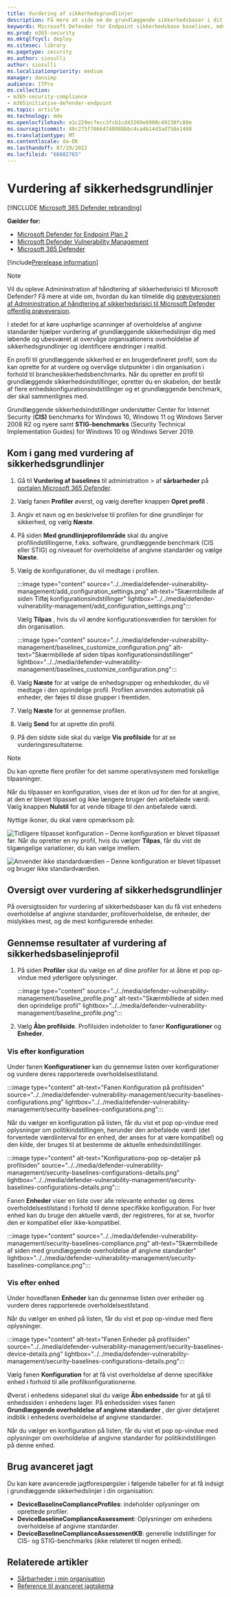 ```yaml
---
title: Vurdering af sikkerhedsgrundlinjer
description: Få mere at vide om de grundlæggende sikkerhedsbaser i dit miljø
keywords: Microsoft Defender for Endpoint sikkerhedsbase baselines, mdvm, threat & sårbarhedsstyring
ms.prod: m365-security
ms.mktglfcycl: deploy
ms.sitesec: library
ms.pagetype: security
ms.author: siosulli
author: siosulli
ms.localizationpriority: medium
manager: dansimp
audience: ITPro
ms.collection:
- m365-security-compliance
- m365initiative-defender-endpoint
ms.topic: article
ms.technology: mde
ms.openlocfilehash: e1c229ec7ecc3fcb1cd43269e6900c49238fc88e
ms.sourcegitcommit: 49c275f78664740988bbc4ca4b14d3ad758e1468
ms.translationtype: MT
ms.contentlocale: da-DK
ms.lasthandoff: 07/19/2022
ms.locfileid: "66882765"
---
```

# <a name="security-baselines-assessment"></a>Vurdering af sikkerhedsgrundlinjer

[!INCLUDE [Microsoft 365 Defender rebranding](../../includes/microsoft-defender.md)]

**Gælder for:**

- [Microsoft Defender for Endpoint Plan 2](https://go.microsoft.com/fwlink/?linkid=2154037)
- [Microsoft Defender Vulnerability Management](index.yml)
- [Microsoft 365 Defender](https://go.microsoft.com/fwlink/?linkid=2118804)

[!include[Prerelease information](../../includes/prerelease.md)]

>[!Note]
> Vil du opleve Admininstration af håndtering af sikkerhedsrisici til Microsoft Defender? Få mere at vide om, hvordan du kan tilmelde dig [prøveversionen af Admininstration af håndtering af sikkerhedsrisici til Microsoft Defender offentlig prøveversion](../defender-vulnerability-management/get-defender-vulnerability-management.md).

I stedet for at køre uophørlige scanninger af overholdelse af angivne standarder hjælper vurdering af grundlæggende sikkerhedslinjer dig med løbende og ubesværet at overvåge organisationens overholdelse af sikkerhedsgrundlinjer og identificere ændringer i realtid.

En profil til grundlæggende sikkerhed er en brugerdefineret profil, som du kan oprette for at vurdere og overvåge slutpunkter i din organisation i forhold til branchesikkerhedsbenchmarks. Når du opretter en profil til grundlæggende sikkerhedsindstillinger, opretter du en skabelon, der består af flere enhedskonfigurationsindstillinger og et grundlæggende benchmark, der skal sammenlignes med.

Grundlæggende sikkerhedsindstillinger understøtter Center for Internet Security (**CIS)** benchmarks for Windows 10, Windows 11 og Windows Server 2008 R2 og nyere samt **STIG-benchmarks** (Security Technical Implementation Guides) for Windows 10 og Windows Server 2019.

## <a name="get-started-with-security-baselines-assessment"></a>Kom i gang med vurdering af sikkerhedsgrundlinjer

1. Gå til **Vurdering af baselines** til administration  >  af **sårbarheder** på [portalen Microsoft 365 Defender](https://security.microsoft.com).
2. Vælg fanen **Profiler** øverst, og vælg derefter knappen **Opret profil** .
3. Angiv et navn og en beskrivelse til profilen for dine grundlinjer for sikkerhed, og vælg **Næste**.
4. På siden **Med grundlinjeprofilområde** skal du angive profilindstillingerne, f.eks. software, grundlæggende benchmark (CIS eller STIG) og niveauet for overholdelse af angivne standarder og vælge **Næste**.
5. Vælg de konfigurationer, du vil medtage i profilen.

   :::image type="content" source="../../media/defender-vulnerability-management/add_configuration_settings.png" alt-text="Skærmbillede af siden Tilføj konfigurationsindstillinger" lightbox="../../media/defender-vulnerability-management/add_configuration_settings.png":::

   Vælg **Tilpas** , hvis du vil ændre konfigurationsværdien for tærsklen for din organisation.

   :::image type="content" source="../../media/defender-vulnerability-management/baselines_customize_configuration.png" alt-text="Skærmbillede af siden tilpas konfigurationsindstillinger"  lightbox="../../media/defender-vulnerability-management/baselines_customize_configuration.png":::

6. Vælg **Næste** for at vælge de enhedsgrupper og enhedskoder, du vil medtage i den oprindelige profil. Profilen anvendes automatisk på enheder, der føjes til disse grupper i fremtiden.
7. Vælg **Næste** for at gennemse profilen.
8. Vælg **Send** for at oprette din profil.
9. På den sidste side skal du vælge **Vis profilside** for at se vurderingsresultaterne.

>[!Note]
>Du kan oprette flere profiler for det samme operativsystem med forskellige tilpasninger.

 Når du tilpasser en konfiguration, vises der et ikon ud for den for at angive, at den er blevet tilpasset og ikke længere bruger den anbefalede værdi. Vælg knappen **Nulstil** for at vende tilbage til den anbefalede værdi.

Nyttige ikoner, du skal være opmærksom på:

![Tidligere tilpasset konfiguration](../../media/defender-vulnerability-management/previous_customization.png) – Denne konfiguration er blevet tilpasset før. Når du opretter en ny profil, hvis du vælger **Tilpas**, får du vist de tilgængelige variationer, du kan vælge imellem.

![Anvender ikke standardværdien](../../media/defender-vulnerability-management/customized_value.png) – Denne konfiguration er blevet tilpasset og bruger ikke standardværdien.

## <a name="security-baselines-assessment-overview"></a>Oversigt over vurdering af sikkerhedsgrundlinjer

På oversigtssiden for vurdering af sikkerhedsbaser kan du få vist enhedens overholdelse af angivne standarder, profiloverholdelse, de enheder, der mislykkes mest, og de mest konfigurerede enheder.

## <a name="review-security-baseline-profile-assessment-results"></a>Gennemse resultater af vurdering af sikkerhedsbaselinjeprofil

1. På siden **Profiler** skal du vælge en af dine profiler for at åbne et pop op-vindue med yderligere oplysninger.

   :::image type="content" source="../../media/defender-vulnerability-management/baseline_profile.png" alt-text="Skærmbillede af siden med den oprindelige profil" lightbox="../../media/defender-vulnerability-management/baseline_profile.png":::

2. Vælg **Åbn profilside**. Profilsiden indeholder to faner **Konfigurationer** og **Enheder**.

### <a name="view-by-configuration"></a>Vis efter konfiguration

Under fanen **Konfigurationer** kan du gennemse listen over konfigurationer og vurdere deres rapporterede overholdelsestilstand.

:::image type="content" alt-text="Fanen Konfiguration på profilsiden" source="../../media/defender-vulnerability-management/security-baselines-configurations.png" lightbox="../../media/defender-vulnerability-management/security-baselines-configurations.png":::

Når du vælger en konfiguration på listen, får du vist et pop op-vindue med oplysninger om politikindstillingen, herunder den anbefalede værdi (det forventede værdiinterval for en enhed, der anses for at være kompatibel) og den kilde, der bruges til at bestemme de aktuelle enhedsindstillinger.

:::image type="content" alt-text="Konfigurations-pop op-detaljer på profilsiden" source="../../media/defender-vulnerability-management/security-baselines-configurations-details.png" lightbox="../../media/defender-vulnerability-management/security-baselines-configurations-details.png":::

Fanen **Enheder** viser en liste over alle relevante enheder og deres overholdelsestilstand i forhold til denne specifikke konfiguration. For hver enhed kan du bruge den aktuelle værdi, der registreres, for at se, hvorfor den er kompatibel eller ikke-kompatibel.

   :::image type="content" source="../../media/defender-vulnerability-management/security-baselines-compliance.png" alt-text="Skærmbillede af siden med grundlæggende overholdelse af angivne standarder" lightbox="../../media/defender-vulnerability-management/security-baselines-compliance.png":::

### <a name="view-by-device"></a>Vis efter enhed

Under hovedfanen **Enheder** kan du gennemse listen over enheder og vurdere deres rapporterede overholdelsestilstand.

Når du vælger en enhed på listen, får du vist et pop op-vindue med flere oplysninger.

:::image type="content" alt-text="Fanen Enheder på profilsiden" source="../../media/defender-vulnerability-management/security-baselines-device-details.png" lightbox="../../media/defender-vulnerability-management/security-baselines-configurations-details.png":::

Vælg fanen **Konfiguration** for at få vist overholdelse af denne specifikke enhed i forhold til alle profilkonfigurationerne.

Øverst i enhedens sidepanel skal du vælge **Åbn enhedsside** for at gå til enhedssiden i enhedens lager. På enhedssiden vises fanen **Grundlæggende overholdelse af angivne standarder** , der giver detaljeret indblik i enhedens overholdelse af angivne standarder.

Når du vælger en konfiguration på listen, får du vist et pop op-vindue med oplysninger om overholdelse af angivne standarder for politikindstillingen på denne enhed.

## <a name="use-advanced-hunting"></a>Brug avanceret jagt

Du kan køre avancerede jagtforespørgsler i følgende tabeller for at få indsigt i grundlæggende sikkerhedslinjer i din organisation:

- **DeviceBaselineComplianceProfiles**: indeholder oplysninger om oprettede profiler.
- **DeviceBaselineComplianceAssessment**: Oplysninger om enhedens overholdelse af angivne standarder.
- **DeviceBaselineComplianceAssessmentKB**: generelle indstillinger for CIS- og STIG-benchmarks (ikke relateret til nogen enhed).

## <a name="related-articles"></a>Relaterede artikler

- [Sårbarheder i min organisation](tvm-weaknesses.md)
- [Reference til avanceret jagtskema](../defender-endpoint/advanced-hunting-schema-reference.md)
